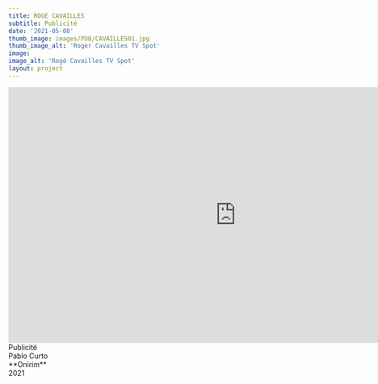 ```yaml
---
title: ROGE CAVAILLES
subtitle: Publicité
date: '2021-05-08'
thumb_image: images/PUB/CAVAILLES01.jpg
thumb_image_alt: 'Roger Cavailles TV Spot'
image: 
image_alt: 'Rogé Cavailles TV Spot'
layout: project
---
```


<iframe width="900" height="506" src="https://www.youtube.com/embed/93Ho-C9sTSc" title="YouTube video player" frameborder="0" allow="accelerometer; autoplay; clipboard-write; encrypted-media; gyroscope; picture-in-picture" allowfullscreen></iframe>
Publicité <br>
Pablo Curto <br>
**Onirim** <br>
2021 <br>
